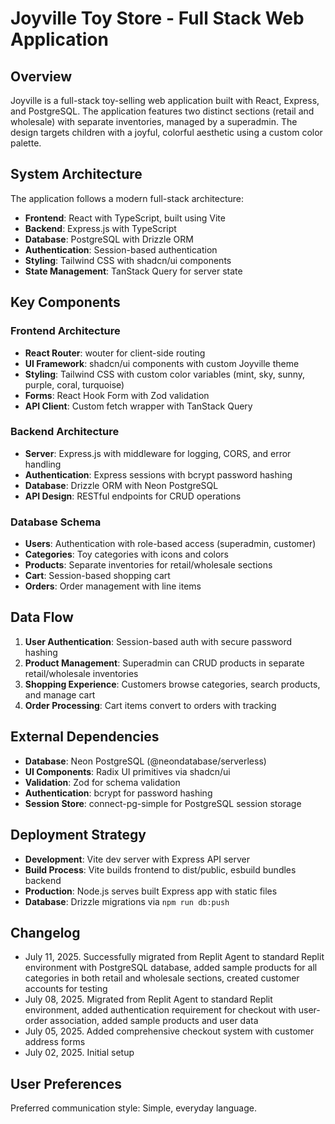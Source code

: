 # Joyville Toy Store - Full Stack Web Application

## Overview

Joyville is a full-stack toy-selling web application built with React, Express, and PostgreSQL. The application features two distinct sections (retail and wholesale) with separate inventories, managed by a superadmin. The design targets children with a joyful, colorful aesthetic using a custom color palette.

## System Architecture

The application follows a modern full-stack architecture:

- **Frontend**: React with TypeScript, built using Vite
- **Backend**: Express.js with TypeScript
- **Database**: PostgreSQL with Drizzle ORM
- **Authentication**: Session-based authentication
- **Styling**: Tailwind CSS with shadcn/ui components
- **State Management**: TanStack Query for server state

## Key Components

### Frontend Architecture
- **React Router**: wouter for client-side routing
- **UI Framework**: shadcn/ui components with custom Joyville theme
- **Styling**: Tailwind CSS with custom color variables (mint, sky, sunny, purple, coral, turquoise)
- **Forms**: React Hook Form with Zod validation
- **API Client**: Custom fetch wrapper with TanStack Query

### Backend Architecture
- **Server**: Express.js with middleware for logging, CORS, and error handling
- **Authentication**: Express sessions with bcrypt password hashing
- **Database**: Drizzle ORM with Neon PostgreSQL
- **API Design**: RESTful endpoints for CRUD operations

### Database Schema
- **Users**: Authentication with role-based access (superadmin, customer)
- **Categories**: Toy categories with icons and colors
- **Products**: Separate inventories for retail/wholesale sections
- **Cart**: Session-based shopping cart
- **Orders**: Order management with line items

## Data Flow

1. **User Authentication**: Session-based auth with secure password hashing
2. **Product Management**: Superadmin can CRUD products in separate retail/wholesale inventories
3. **Shopping Experience**: Customers browse categories, search products, and manage cart
4. **Order Processing**: Cart items convert to orders with tracking

## External Dependencies

- **Database**: Neon PostgreSQL (@neondatabase/serverless)
- **UI Components**: Radix UI primitives via shadcn/ui
- **Validation**: Zod for schema validation
- **Authentication**: bcrypt for password hashing
- **Session Store**: connect-pg-simple for PostgreSQL session storage

## Deployment Strategy

- **Development**: Vite dev server with Express API server
- **Build Process**: Vite builds frontend to dist/public, esbuild bundles backend
- **Production**: Node.js serves built Express app with static files
- **Database**: Drizzle migrations via `npm run db:push`

## Changelog

- July 11, 2025. Successfully migrated from Replit Agent to standard Replit environment with PostgreSQL database, added sample products for all categories in both retail and wholesale sections, created customer accounts for testing
- July 08, 2025. Migrated from Replit Agent to standard Replit environment, added authentication requirement for checkout with user-order association, added sample products and user data
- July 05, 2025. Added comprehensive checkout system with customer address forms
- July 02, 2025. Initial setup

## User Preferences

Preferred communication style: Simple, everyday language.